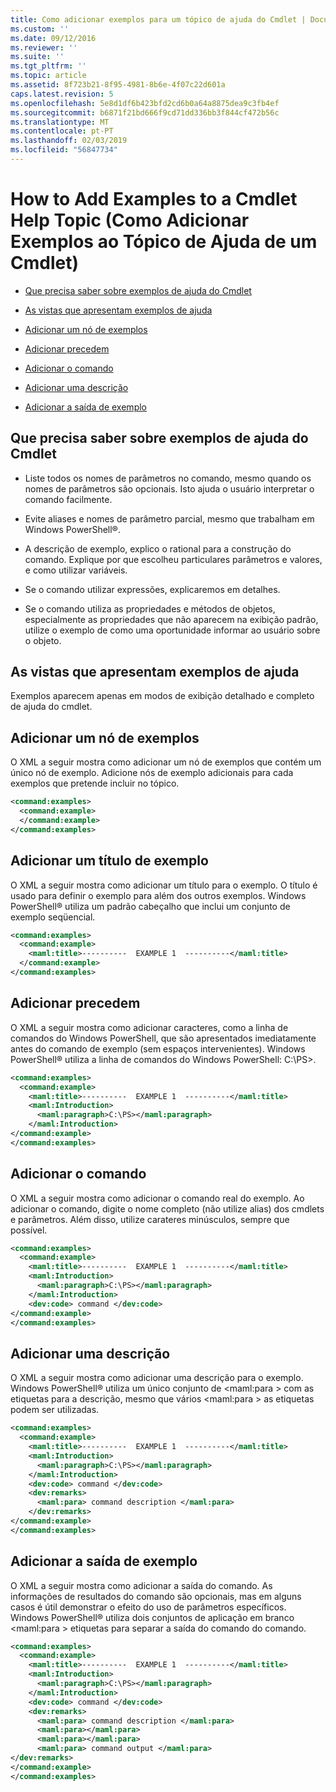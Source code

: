 ```yaml
---
title: Como adicionar exemplos para um tópico de ajuda do Cmdlet | Documentos da Microsoft
ms.custom: ''
ms.date: 09/12/2016
ms.reviewer: ''
ms.suite: ''
ms.tgt_pltfrm: ''
ms.topic: article
ms.assetid: 8f723b21-8f95-4981-8b6e-4f07c22d601a
caps.latest.revision: 5
ms.openlocfilehash: 5e8d1df6b423bfd2cd6b0a64a8875dea9c3fb4ef
ms.sourcegitcommit: b6871f21bd666f9cd71dd336bb3f844cf472b56c
ms.translationtype: MT
ms.contentlocale: pt-PT
ms.lasthandoff: 02/03/2019
ms.locfileid: "56847734"
---
```

# <a name="how-to-add-examples-to-a-cmdlet-help-topic"></a>How to Add Examples to a Cmdlet Help Topic (Como Adicionar Exemplos ao Tópico de Ajuda de um Cmdlet)

- [Que precisa saber sobre exemplos de ajuda do Cmdlet](#Things-to-Know-about-Examples-in-Cmdlet-Help)

- [As vistas que apresentam exemplos de ajuda](#Help-Views-that-Display-Examples)

- [Adicionar um nó de exemplos](#Adding-an-Examples-Node)

- [Adicionar precedem](#Adding-Preceding-Characters)

- [Adicionar o comando](#Adding-the-Command)

- [Adicionar uma descrição](#Adding-a-Description)

- [Adicionar a saída de exemplo](#Adding-Example-Output)

## <a name="things-to-know-about-examples-in-cmdlet-help"></a>Que precisa saber sobre exemplos de ajuda do Cmdlet

- Liste todos os nomes de parâmetros no comando, mesmo quando os nomes de parâmetros são opcionais. Isto ajuda o usuário interpretar o comando facilmente.

- Evite aliases e nomes de parâmetro parcial, mesmo que trabalham em Windows PowerShell®.

- A descrição de exemplo, explico o rational para a construção do comando. Explique por que escolheu particulares parâmetros e valores, e como utilizar variáveis.

- Se o comando utilizar expressões, explicaremos em detalhes.

- Se o comando utiliza as propriedades e métodos de objetos, especialmente as propriedades que não aparecem na exibição padrão, utilize o exemplo de como uma oportunidade informar ao usuário sobre o objeto.

## <a name="help-views-that-display-examples"></a>As vistas que apresentam exemplos de ajuda

Exemplos aparecem apenas em modos de exibição detalhado e completo de ajuda do cmdlet.

## <a name="adding-an-examples-node"></a>Adicionar um nó de exemplos

O XML a seguir mostra como adicionar um nó de exemplos que contém um único nó de exemplo. Adicione nós de exemplo adicionais para cada exemplos que pretende incluir no tópico.

```xml
<command:examples>
  <command:example>
  </command:example>
</command:examples>
```

## <a name="adding-an-example-title"></a>Adicionar um título de exemplo

O XML a seguir mostra como adicionar um título para o exemplo. O título é usado para definir o exemplo para além dos outros exemplos. Windows PowerShell® utiliza um padrão cabeçalho que inclui um conjunto de exemplo seqüencial.

```xml
<command:examples>
  <command:example>
    <maml:title>----------  EXAMPLE 1  ----------</maml:title>
  </command:example>
</command:examples>
```

## <a name="adding-preceding-characters"></a>Adicionar precedem

O XML a seguir mostra como adicionar caracteres, como a linha de comandos do Windows PowerShell, que são apresentados imediatamente antes do comando de exemplo (sem espaços intervenientes). Windows PowerShell® utiliza a linha de comandos do Windows PowerShell: C:\PS>.

```xml
<command:examples>
  <command:example>
    <maml:title>----------  EXAMPLE 1  ----------</maml:title>
    <maml:Introduction>
      <maml:paragraph>C:\PS></maml:paragraph>
    </maml:Introduction>
</command:example>
</command:examples>
```

## <a name="adding-the-command"></a>Adicionar o comando

O XML a seguir mostra como adicionar o comando real do exemplo. Ao adicionar o comando, digite o nome completo (não utilize alias) dos cmdlets e parâmetros. Além disso, utilize carateres minúsculos, sempre que possível.

```xml
<command:examples>
  <command:example>
    <maml:title>----------  EXAMPLE 1  ----------</maml:title>
    <maml:Introduction>
      <maml:paragraph>C:\PS></maml:paragraph>
    </maml:Introduction>
    <dev:code> command </dev:code>
</command:example>
</command:examples>
```

## <a name="adding-a-description"></a>Adicionar uma descrição

O XML a seguir mostra como adicionar uma descrição para o exemplo. Windows PowerShell® utiliza um único conjunto de \<maml:para > com as etiquetas para a descrição, mesmo que vários \<maml:para > as etiquetas podem ser utilizadas.

```xml
<command:examples>
  <command:example>
    <maml:title>----------  EXAMPLE 1  ----------</maml:title>
    <maml:Introduction>
      <maml:paragraph>C:\PS></maml:paragraph>
    </maml:Introduction>
    <dev:code> command </dev:code>
    <dev:remarks>
      <maml:para> command description </maml:para>
    </dev:remarks>
</command:example>
</command:examples>
```

## <a name="adding-example-output"></a>Adicionar a saída de exemplo

O XML a seguir mostra como adicionar a saída do comando. As informações de resultados do comando são opcionais, mas em alguns casos é útil demonstrar o efeito do uso de parâmetros específicos. Windows PowerShell® utiliza dois conjuntos de aplicação em branco \<maml:para > etiquetas para separar a saída do comando do comando.

```xml
<command:examples>
  <command:example>
    <maml:title>----------  EXAMPLE 1  ----------</maml:title>
    <maml:Introduction>
      <maml:paragraph>C:\PS></maml:paragraph>
    </maml:Introduction>
    <dev:code> command </dev:code>
    <dev:remarks>
      <maml:para> command description </maml:para>
      <maml:para></maml:para>
      <maml:para></maml:para>
      <maml:para> command output </maml:para>
</dev:remarks>
</command:example>
</command:examples>
```